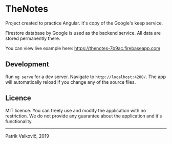 # TheNotes

Project created to practice Angular. It's copy of the Google's keep service.

Firestore database by Google is used as the backend service. All data are stored permanently there.

You can view live example here: https://thenotes-7b9ac.firebaseapp.com

## Development

Run `ng serve` for a dev server. Navigate to `http://localhost:4200/`. The app will automatically reload if you change any of the source files.

## Licence

MIT licence. You can freely use and modify the application with no restriction. We do not provide any guarantee about the application and it's functionality.

-------

Patrik Valkovič, 2019
